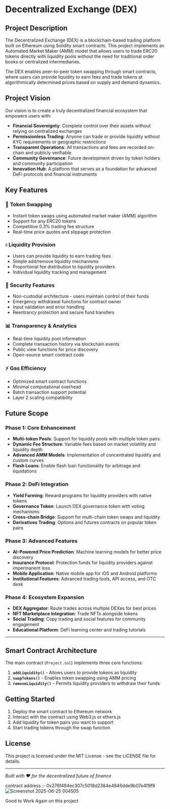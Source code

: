 # Decentralized Exchange (DEX)

## Project Description

The Decentralized Exchange (DEX) is a blockchain-based trading platform built on Ethereum using Solidity smart contracts. This project implements an Automated Market Maker (AMM) model that allows users to trade ERC20 tokens directly with liquidity pools without the need for traditional order books or centralized intermediaries.

The DEX enables peer-to-peer token swapping through smart contracts, where users can provide liquidity to earn fees and trade tokens at algorithmically determined prices based on supply and demand dynamics.

## Project Vision

Our vision is to create a truly decentralized financial ecosystem that empowers users with:

- **Financial Sovereignty**: Complete control over their assets without relying on centralized exchanges
- **Permissionless Trading**: Anyone can trade or provide liquidity without KYC requirements or geographic restrictions
- **Transparent Operations**: All transactions and fees are recorded on-chain and publicly verifiable
- **Community Governance**: Future development driven by token holders and community participation
- **Innovation Hub**: A platform that serves as a foundation for advanced DeFi protocols and financial instruments

## Key Features

### 🔄 **Token Swapping**
- Instant token swaps using automated market maker (AMM) algorithm
- Support for any ERC20 tokens
- Competitive 0.3% trading fee structure
- Real-time price quotes and slippage protection

### 💧 **Liquidity Provision**
- Users can provide liquidity to earn trading fees
- Simple add/remove liquidity mechanisms
- Proportional fee distribution to liquidity providers
- Individual liquidity tracking and management

### 🔐 **Security Features**
- Non-custodial architecture - users maintain control of their funds
- Emergency withdrawal functions for contract owner
- Input validation and error handling
- Reentrancy protection and secure fund transfers

### 📊 **Transparency & Analytics**
- Real-time liquidity pool information
- Complete transaction history via blockchain events
- Public view functions for price discovery
- Open-source smart contract code

### ⚡ **Gas Efficiency**
- Optimized smart contract functions
- Minimal computational overhead
- Batch transaction support potential
- Layer 2 scaling compatibility

## Future Scope

### Phase 1: Core Enhancement
- **Multi-token Pools**: Support for liquidity pools with multiple token pairs
- **Dynamic Fee Structure**: Variable fees based on market volatility and liquidity depth
- **Advanced AMM Models**: Implementation of concentrated liquidity and custom curves
- **Flash Loans**: Enable flash loan functionality for arbitrage and liquidations

### Phase 2: DeFi Integration
- **Yield Farming**: Reward programs for liquidity providers with native tokens
- **Governance Token**: Launch DEX governance token with voting mechanisms
- **Cross-chain Bridge**: Support for multi-chain token swaps and liquidity
- **Derivatives Trading**: Options and futures contracts on popular token pairs

### Phase 3: Advanced Features
- **AI-Powered Price Prediction**: Machine learning models for better price discovery
- **Insurance Protocol**: Protection funds for liquidity providers against impermanent loss
- **Mobile Application**: Native mobile app for iOS and Android platforms
- **Institutional Features**: Advanced trading tools, API access, and OTC desk

### Phase 4: Ecosystem Expansion
- **DEX Aggregator**: Route trades across multiple DEXes for best prices
- **NFT Marketplace Integration**: Trade NFTs alongside tokens
- **Social Trading**: Copy trading and social features for community engagement
- **Educational Platform**: DeFi learning center and trading tutorials

---

## Smart Contract Architecture

The main contract (`Project.sol`) implements three core functions:

1. **`addLiquidity()`** - Allows users to provide tokens as liquidity
2. **`swapTokens()`** - Enables token swapping using AMM pricing
3. **`removeLiquidity()`** - Permits liquidity providers to withdraw their funds

## Getting Started

1. Deploy the smart contract to Ethereum network
2. Interact with the contract using Web3.js or ethers.js
3. Add liquidity for token pairs you want to support
4. Start trading tokens through the swap function

## License

This project is licensed under the MIT License - see the LICENSE file for details.

---

*Built with ❤️ for the decentralized future of finance*

contract address :- 0x276f494ec307c5018d2384e4846dde9b07e4f9f9
![Screenshot 2025-06-25 004505](https://github.com/user-attachments/assets/6b714b1c-83df-4858-8197-1f448d5699d7)

Good to Work Again on this project 
